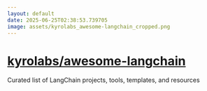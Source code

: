 ```yaml
---
layout: default
date: 2025-06-25T02:38:53.739705
image: assets/kyrolabs_awesome-langchain_cropped.png
---
```


# [kyrolabs/awesome-langchain](https://github.com/kyrolabs/awesome-langchain)

Curated list of LangChain projects, tools, templates, and resources
